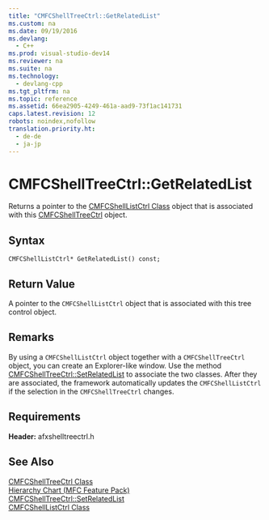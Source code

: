 ```yaml
---
title: "CMFCShellTreeCtrl::GetRelatedList"
ms.custom: na
ms.date: 09/19/2016
ms.devlang: 
  - C++
ms.prod: visual-studio-dev14
ms.reviewer: na
ms.suite: na
ms.technology: 
  - devlang-cpp
ms.tgt_pltfrm: na
ms.topic: reference
ms.assetid: 66ea2905-4249-461a-aad9-73f1ac141731
caps.latest.revision: 12
robots: noindex,nofollow
translation.priority.ht: 
  - de-de
  - ja-jp
---
```

# CMFCShellTreeCtrl::GetRelatedList
Returns a pointer to the [CMFCShellListCtrl Class](../vs140/CMFCShellListCtrl-Class.md) object that is associated with this [CMFCShellTreeCtrl](../vs140/CMFCShellTreeCtrl-Class.md) object.  
  
## Syntax  
  
```  
CMFCShellListCtrl* GetRelatedList() const;  
```  
  
## Return Value  
 A pointer to the `CMFCShellListCtrl` object that is associated with this tree control object.  
  
## Remarks  
 By using a `CMFCShellListCtrl` object together with a `CMFCShellTreeCtrl` object, you can create an Explorer-like window. Use the method [CMFCShellTreeCtrl::SetRelatedList](../vs140/CMFCShellTreeCtrl--SetRelatedList.md) to associate the two classes. After they are associated, the framework automatically updates the `CMFCShellListCtrl` if the selection in the `CMFCShellTreeCtrl` changes.  
  
## Requirements  
 **Header:** afxshelltreectrl.h  
  
## See Also  
 [CMFCShellTreeCtrl Class](../vs140/CMFCShellTreeCtrl-Class.md)   
 [Hierarchy Chart (MFC Feature Pack)](../vs140/Hierarchy-Chart.md)   
 [CMFCShellTreeCtrl::SetRelatedList](../vs140/CMFCShellTreeCtrl--SetRelatedList.md)   
 [CMFCShellListCtrl Class](../vs140/CMFCShellListCtrl-Class.md)